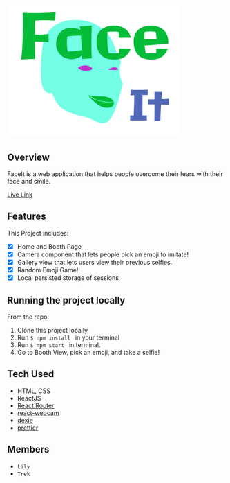 # ![FaceIt](./src/images/logo.svg)

## Overview
FaceIt is a web application that helps people overcome their fears with their face and smile.

[Live Link](https://v30-01.herokuapp.com/)

## Features 

This Project includes:
- [x] Home and Booth Page
- [x] Camera component that lets people pick an emoji to imitate!
- [x] Gallery view that lets users view their previous selfies.
- [x] Random Emoji Game!
- [x] Local persisted storage of sessions

## Running the project locally

From the repo:
1. Clone this project locally
2. Run `$ npm install ` in your terminal
3. Run `$ npm start ` in terminal.
4. Go to Booth View, pick an emoji, and take a selfie!

## Tech Used
- HTML, CSS
- ReactJS
- [React Router](https://reactrouter.com/)
- [react-webcam](https://www.npmjs.com/package/react-webcam)
- [dexie](https://dexie.org/)
- [prettier](https://prettier.io/)

## Members 
- `Lily`
- `Trek`
